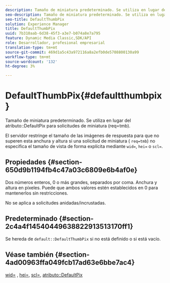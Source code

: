 ```yaml
---
description: Tamaño de miniatura predeterminado. Se utiliza en lugar del atributo DefaultPix para solicitudes de miniaturas (req=tmb).
seo-description: Tamaño de miniatura predeterminado. Se utiliza en lugar del atributo DefaultPix para solicitudes de miniaturas (req=tmb).
seo-title: DefaultThumbPix
solution: Experience Manager
title: DefaultThumbPix
uuid: 7b310aab-6d38-45f3-a3e7-b074a8e7a795
feature: Dynamic Media Classic,SDK/API
role: Desarrollador, profesional empresarial
translation-type: tm+mt
source-git-commit: 469d1a5c43a972116a8a2efb0de5708800130a99
workflow-type: tm+mt
source-wordcount: '132'
ht-degree: 3%

---
```



# DefaultThumbPix{#defaultthumbpix}

Tamaño de miniatura predeterminado. Se utiliza en lugar del atributo::DefaultPix para solicitudes de miniatura (req=tmb).

El servidor restringe el tamaño de las imágenes de respuesta para que no superen esta anchura y altura si una solicitud de miniatura ( `req=tmb`) no especifica el tamaño de vista de forma explícita mediante `wid=`, `hei=` o `scl=`.

## Propiedades {#section-650d9b1194fb4c47a03c6809e6b4af0e}

Dos números enteros, 0 o más grandes, separados por coma. Anchura y altura en píxeles. Puede que ambos valores estén establecidos en 0 para mantenerlos sin restricciones.

No se aplica a solicitudes anidadas/incrustadas.

## Predeterminado {#section-2c4a4f14540449638822913513170ff1}

Se hereda de `default::DefaultThumbPix` si no está definido o si está vacío.

## Véase también {#section-4ad00963ffa049fcb17ad63e6bbe7ac4}

[wid=](../../../../../is-api/http-ref/image-serving-api-ref/c-http-protocol-reference/c-command-reference/r-is-http-wid.md#reference-bfeadcb67bf4485f851eb21345527e47) ,  [hei=](../../../../../is-api/http-ref/image-serving-api-ref/c-http-protocol-reference/c-command-reference/r-is-http-hei.md#reference-6d6f556ccc0e4b98a815e8a5c1944a96),  [scl=](../../../../../is-api/http-ref/image-serving-api-ref/c-http-protocol-reference/c-command-reference/r-scl.md#reference-b2a74e493d0d407e98fe350551ba3fcc),  [atributo::DefaultPix](../../../../../is-api/image-catalog/image-serving-api-ref/c-image-catalog-reference/c-attributes-reference/r-defaultpix.md#reference-996b2c22b30f4fd9b970c84063306df1)
